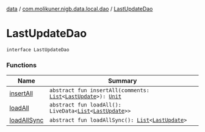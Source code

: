 [data](../../index.md) / [com.molikuner.nigb.data.local.dao](../index.md) / [LastUpdateDao](./index.md)

# LastUpdateDao

`interface LastUpdateDao`

### Functions

| Name | Summary |
|---|---|
| [insertAll](insert-all.md) | `abstract fun insertAll(comments: `[`List`](https://kotlinlang.org/api/latest/jvm/stdlib/kotlin.collections/-list/index.html)`<`[`LastUpdate`](../../com.molikuner.nigb.data.types/-last-update/index.md)`>): `[`Unit`](https://kotlinlang.org/api/latest/jvm/stdlib/kotlin/-unit/index.html) |
| [loadAll](load-all.md) | `abstract fun loadAll(): LiveData<`[`List`](https://kotlinlang.org/api/latest/jvm/stdlib/kotlin.collections/-list/index.html)`<`[`LastUpdate`](../../com.molikuner.nigb.data.types/-last-update/index.md)`>>` |
| [loadAllSync](load-all-sync.md) | `abstract fun loadAllSync(): `[`List`](https://kotlinlang.org/api/latest/jvm/stdlib/kotlin.collections/-list/index.html)`<`[`LastUpdate`](../../com.molikuner.nigb.data.types/-last-update/index.md)`>` |
